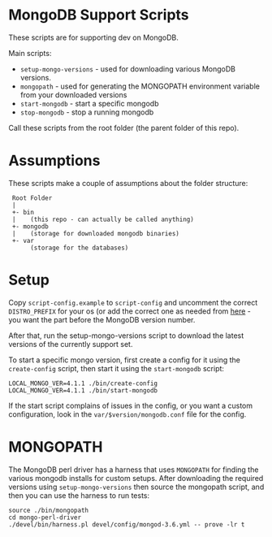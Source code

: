 # MongoDB Support Scripts

These scripts are for supporting dev on MongoDB.

Main scripts:

* `setup-mongo-versions` - used for downloading various MongoDB versions.
* `mongopath` - used for generating the MONGOPATH environment variable from your downloaded versions
* `start-mongodb` - start a specific mongodb
* `stop-mongodb` - stop a running mongodb

Call these scripts from the root folder (the parent folder of this repo).

# Assumptions

These scripts make a couple of assumptions about the folder structure:

```
 Root Folder
 |
 +- bin
 |    (this repo - can actually be called anything)
 +- mongodb
 |    (storage for downloaded mongodb binaries)
 +- var
      (storage for the databases)
```

# Setup

Copy `script-config.example` to `script-config` and uncomment the correct
`DISTRO_PREFIX` for your os (or add the correct one as needed from
[here](https://www.mongodb.com/download-center?jmp=nav#community) - you want
the part before the MongoDB version number.

After that, run the setup-mongo-versions script to download the latest versions
of the currently support set.

To start a specific mongo version, first create a config for it using the
`create-config` script, then start it using the `start-mongodb` script:

```
LOCAL_MONGO_VER=4.1.1 ./bin/create-config
LOCAL_MONGO_VER=4.1.1 ./bin/start-mongodb
```

If the start script complains of issues in the config, or you want a custom
configuration, look in the `var/$version/mongodb.conf` file for the config.

# MONGOPATH

The MongoDB perl driver has a harness that uses `MONGOPATH` for finding the
various mongodb installs for custom setups. After downloading the required
versions using `setup-mongo-versions` then source the mongopath script, and
then you can use the harness to run tests:

```
source ./bin/mongopath
cd mongo-perl-driver
./devel/bin/harness.pl devel/config/mongod-3.6.yml -- prove -lr t
```
